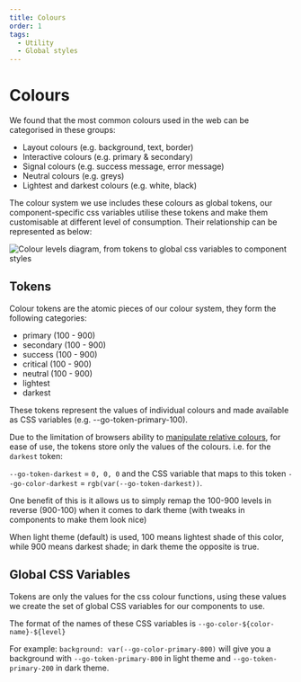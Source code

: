 ```yaml
---
title: Colours
order: 1
tags:
  - Utility
  - Global styles
---
```


# Colours

We found that the most common colours used in the web can be categorised in these groups:

- Layout colours (e.g. background, text, border)
- Interactive colours (e.g. primary & secondary)
- Signal colours (e.g. success message, error message)
- Neutral colours (e.g. greys)
- Lightest and darkest colours (e.g. white, black)

The colour system we use includes these colours as global tokens, our component-specific css variables utilise these tokens and make them customisable at different level of consumption. Their relationship can be represented as below:

![Colour levels diagram, from tokens to global css variables to component styles](/assets/colour-levels.png)

## Tokens

Colour tokens are the atomic pieces of our colour system, they form the following categories:
- primary (100 - 900)
- secondary (100 - 900)
- success (100 - 900)
- critical (100 - 900)
- neutral (100 - 900)
- lightest
- darkest

These tokens represent the values of individual colours and made available as CSS variables (e.g. --go-token-primary-100).

Due to the limitation of browsers ability to [manipulate relative colours](https://www.w3.org/TR/css-color-5/#relative-colors), for ease of use, the tokens store only the values of the colours. 
i.e. for the `darkest` token: 

`--go-token-darkest` = `0, 0, 0`
and the CSS variable that maps to this token 
`--go-color-darkest` = `rgb(var(--go-token-darkest))`.


One benefit of this is it allows us to simply remap the 100-900 levels in reverse (900-100) when it comes to dark theme (with tweaks in components to make them look nice) 

When light theme (default) is used, 100 means lightest shade of this color, while 900 means darkest shade; in dark theme the opposite is true.

## Global CSS Variables

Tokens are only the values for the css colour functions, using these values we create the set of global CSS variables for our components to use. 

The format of the names of these CSS variables is `--go-color-${color-name}-${level}` 

For example: `background: var(--go-color-primary-800)` will give you a background with `--go-token-primary-800` in light theme and `--go-token-primary-200` in dark theme.